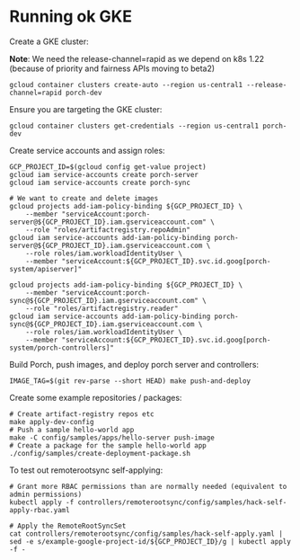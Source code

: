 # Running ok GKE

Create a GKE cluster:

**Note**: We need the release-channel=rapid as we depend on k8s 1.22 (because of priority and fairness APIs moving to beta2)

```
gcloud container clusters create-auto --region us-central1 --release-channel=rapid porch-dev
```

Ensure you are targeting the GKE cluster:
```
gcloud container clusters get-credentials --region us-central1 porch-dev
```

Create service accounts and assign roles:
```
GCP_PROJECT_ID=$(gcloud config get-value project)
gcloud iam service-accounts create porch-server
gcloud iam service-accounts create porch-sync

# We want to create and delete images
gcloud projects add-iam-policy-binding ${GCP_PROJECT_ID} \
    --member "serviceAccount:porch-server@${GCP_PROJECT_ID}.iam.gserviceaccount.com" \
    --role "roles/artifactregistry.repoAdmin"
gcloud iam service-accounts add-iam-policy-binding porch-server@${GCP_PROJECT_ID}.iam.gserviceaccount.com \
    --role roles/iam.workloadIdentityUser \
    --member "serviceAccount:${GCP_PROJECT_ID}.svc.id.goog[porch-system/apiserver]"

gcloud projects add-iam-policy-binding ${GCP_PROJECT_ID} \
    --member "serviceAccount:porch-sync@${GCP_PROJECT_ID}.iam.gserviceaccount.com" \
    --role "roles/artifactregistry.reader"
gcloud iam service-accounts add-iam-policy-binding porch-sync@${GCP_PROJECT_ID}.iam.gserviceaccount.com \
    --role roles/iam.workloadIdentityUser \
    --member "serviceAccount:${GCP_PROJECT_ID}.svc.id.goog[porch-system/porch-controllers]"
```

Build Porch, push images, and deploy porch server and controllers:

```
IMAGE_TAG=$(git rev-parse --short HEAD) make push-and-deploy
```

Create some example repositories / packages:

```
# Create artifact-registry repos etc
make apply-dev-config
# Push a sample hello-world app
make -C config/samples/apps/hello-server push-image
# Create a package for the sample hello-world app
./config/samples/create-deployment-package.sh
```

To test out remoterootsync self-applying:

```
# Grant more RBAC permissions than are normally needed (equivalent to admin permissions)
kubectl apply -f controllers/remoterootsync/config/samples/hack-self-apply-rbac.yaml

# Apply the RemoteRootSyncSet
cat controllers/remoterootsync/config/samples/hack-self-apply.yaml | sed -e s/example-google-project-id/${GCP_PROJECT_ID}/g | kubectl apply -f -
```
